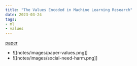 ```yaml
---
title: "The Values Encoded in Machine Learning Research"
date: 2023-03-24
tags:
- ml
- values
---
```

[paper](https://dl.acm.org/doi/fullHtml/10.1145/3531146.3533083?curius=2726)

- ![[notes/images/paper-values.png]]
- ![[notes/images/social-need-harm.png]]